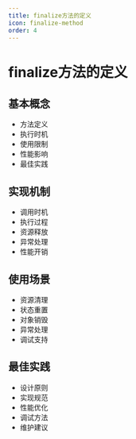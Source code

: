 ```yaml
---
title: finalize方法的定义
icon: finalize-method
order: 4
---
```


# finalize方法的定义

## 基本概念
- 方法定义
- 执行时机
- 使用限制
- 性能影响
- 最佳实践

## 实现机制
- 调用时机
- 执行过程
- 资源释放
- 异常处理
- 性能开销

## 使用场景
- 资源清理
- 状态重置
- 对象销毁
- 异常处理
- 调试支持

## 最佳实践
- 设计原则
- 实现规范
- 性能优化
- 调试方法
- 维护建议
